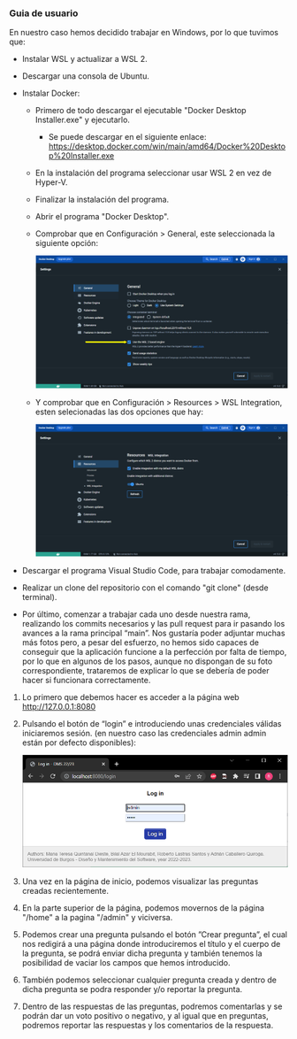 ### Guia de usuario

En nuestro caso hemos decidido trabajar en Windows, por lo que tuvimos que:
- Instalar WSL y actualizar a WSL 2.
- Descargar una consola de Ubuntu.
- Instalar Docker:
	- Primero de todo descargar el ejecutable "Docker Desktop Installer.exe" y ejecutarlo.
		- Se puede descargar en el siguiente enlace: https://desktop.docker.com/win/main/amd64/Docker%20Desktop%20Installer.exe
	- En la instalación del programa seleccionar usar WSL 2 en vez de Hyper-V.
	- Finalizar la instalación del programa.
	- Abrir el programa "Docker Desktop".
	- Comprobar que en Configuración > General, este seleccionada la siguiente opción:

		![](https://github.com/mTeresa-ubu/practica-dms-2022-2023/blob/roberGuiaUsuario/Imagenes/docker1.png)
		
	- Y comprobar que en Configuración > Resources > WSL Integration, esten selecionadas las dos opciones que hay:

		![](https://github.com/mTeresa-ubu/practica-dms-2022-2023/blob/roberGuiaUsuario/Imagenes/docker2.png)
		
- Descargar el programa Visual Studio Code, para trabajar comodamente.
- Realizar un clone del repositorio con el comando "git clone" (desde terminal).
- Por último, comenzar a trabajar cada uno desde nuestra rama, realizando los commits necesarios y las pull request para ir pasando los avances a la rama principal “main”.
Nos gustaría poder adjuntar muchas más fotos pero, a pesar del esfuerzo, no hemos sido capaces de conseguir que la aplicación funcione a la perfección por falta de tiempo, por lo que en algunos de los pasos, aunque no dispongan de su foto correspondiente, trataremos de explicar lo que se debería de poder hacer si funcionara correctamente.
1.	Lo primero que debemos hacer es acceder a la página web http://127.0.0.1:8080
2.	Pulsando el botón de “login” e introduciendo unas credenciales válidas iniciaremos sesión. (en nuestro caso las credenciales admin admin están por defecto disponibles):

	![](https://github.com/mTeresa-ubu/practica-dms-2022-2023/blob/roberGuiaUsuario/Imagenes/login.PNG)
	
3.	Una vez en la página de inicio, podemos visualizar las preguntas creadas recientemente.
4.	En la parte superior de la página, podemos movernos de la página "/home" a la pagina "/admin" y viciversa.
5.	Podemos crear una pregunta pulsando el botón ”Crear pregunta”, el cual nos redigirá a una página donde introduciremos el título y el cuerpo de la pregunta, se podrá enviar dicha pregunta y también tenemos la posibilidad de vaciar los campos que hemos introducido.
6.	También podemos seleccionar cualquier pregunta creada y dentro de dicha pregunta se podra responder y/o reportar la pregunta.
7.	Dentro de las respuestas de las preguntas, podremos comentarlas y se podrán dar un voto positivo o negativo, y al igual que en preguntas, podremos reportar las respuestas y los comentarios de la respuesta.
